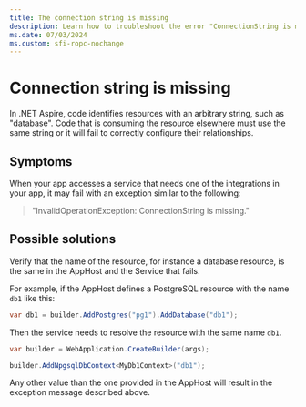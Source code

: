 ```yaml
---
title: The connection string is missing
description: Learn how to troubleshoot the error "ConnectionString is missing" during execution of your app.
ms.date: 07/03/2024
ms.custom: sfi-ropc-nochange
---
```


# Connection string is missing

In .NET Aspire, code identifies resources with an arbitrary string, such as "database". Code that is consuming the resource elsewhere must use the same string or it will fail to correctly configure their relationships.

## Symptoms

When your app accesses a service that needs one of the integrations in your app, it may fail with an exception similar to the following:

> "InvalidOperationException: ConnectionString is missing."

## Possible solutions

Verify that the name of the resource, for instance a database resource, is the same in the AppHost and the Service that fails.

For example, if the AppHost defines a PostgreSQL resource with the name `db1` like this:

```csharp
var db1 = builder.AddPostgres("pg1").AddDatabase("db1");
```

Then the service needs to resolve the resource with the same name `db1`.

```csharp
var builder = WebApplication.CreateBuilder(args);

builder.AddNpgsqlDbContext<MyDb1Context>("db1");
```

Any other value than the one provided in the AppHost will result in the exception message described above.
